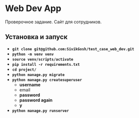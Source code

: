 # Web Dev App
Проверочное задание. Сайт для сотрудников.

## Установка и запуск
- __`git clone git@github.com:SivikGosh/test_case_web_dev.git`__
- __`python -m venv venv`__
- __`source venv/scripts/activate`__
- __`pip install -r requirements.txt`__
- __`cd project/`__
- __`python manage.py migrate`__
- __`python manage.py createsuperuser`__
    - __username__
    - email
    - __password__
    - __password again__
    - __y__
- __`python manage.py runserver`__
